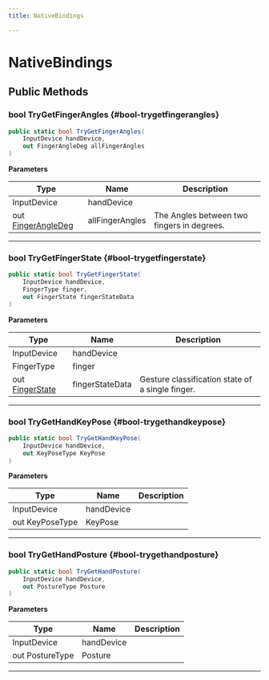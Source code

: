 ```yaml
---
title: NativeBindings

---
```


# NativeBindings










## Public Methods

### bool TryGetFingerAngles {#bool-trygetfingerangles}

```csharp
public static bool TryGetFingerAngles(
    InputDevice handDevice,
    out FingerAngleDeg allFingerAngles
)
```


**Parameters**

| Type | Name  | Description  | 
|--|--|--|
| InputDevice |handDevice||
| out [FingerAngleDeg](/versioned_docs/version-22-Feb-2023/unity-api/api/UnityEngine.XR.MagicLeap/InputSubsystem/Extensions/MLGestureClassification/UnityEngine.XR.MagicLeap.InputSubsystem.Extensions.MLGestureClassification.FingerAngleDeg.md) |allFingerAngles|The Angles between two fingers in degrees. |






-----------

### bool TryGetFingerState {#bool-trygetfingerstate}

```csharp
public static bool TryGetFingerState(
    InputDevice handDevice,
    FingerType finger,
    out FingerState fingerStateData
)
```


**Parameters**

| Type | Name  | Description  | 
|--|--|--|
| InputDevice |handDevice||
| FingerType |finger||
| out [FingerState](/versioned_docs/version-22-Feb-2023/unity-api/api/UnityEngine.XR.MagicLeap/InputSubsystem/Extensions/MLGestureClassification/UnityEngine.XR.MagicLeap.InputSubsystem.Extensions.MLGestureClassification.FingerState.md) |fingerStateData|Gesture classification state of a single finger. |






-----------

### bool TryGetHandKeyPose {#bool-trygethandkeypose}

```csharp
public static bool TryGetHandKeyPose(
    InputDevice handDevice,
    out KeyPoseType KeyPose
)
```


**Parameters**

| Type | Name  | Description  | 
|--|--|--|
| InputDevice |handDevice||
| out KeyPoseType |KeyPose||






-----------

### bool TryGetHandPosture {#bool-trygethandposture}

```csharp
public static bool TryGetHandPosture(
    InputDevice handDevice,
    out PostureType Posture
)
```


**Parameters**

| Type | Name  | Description  | 
|--|--|--|
| InputDevice |handDevice||
| out PostureType |Posture||






-----------


